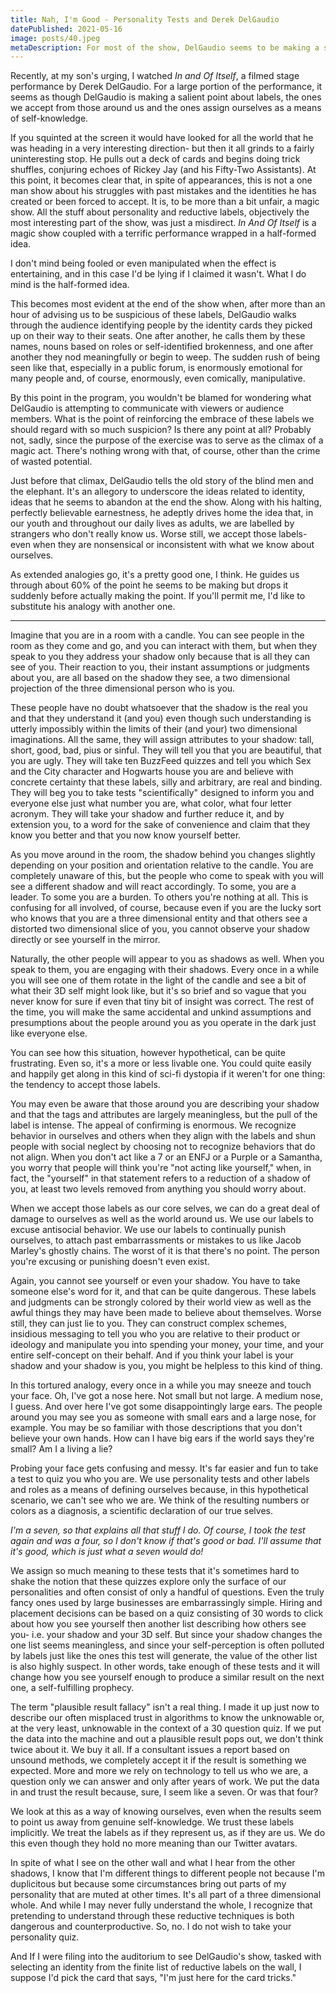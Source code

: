 ```yaml
---
title: Nah, I'm Good - Personality Tests and Derek DelGaudio
datePublished: 2021-05-16
image: posts/40.jpeg
metaDescription: For most of the show, DelGaudio seems to be making a salient point about labels, but he leaves the point half made and what's left is just a magic show.
---
```


Recently, at my son's urging, I watched _In and Of Itself_, a filmed stage performance by Derek DelGaudio. For a large portion of the performance, it seems as though DelGaudio is making a salient point about labels, the ones we accept from those around us and the ones assign ourselves as a means of self-knowledge.

If you squinted at the screen it would have looked for all the world that he was heading in a very interesting direction- but then it all grinds to a fairly uninteresting stop. He pulls out a deck of cards and begins doing trick shuffles, conjuring echoes of Rickey Jay (and his Fifty-Two Assistants). At this point, it becomes clear that, in spite of appearances, this is not a one man show about his struggles with past mistakes and the identities he has created or been forced to accept. It is, to be more than a bit unfair, a magic show. All the stuff about personality and reductive labels, objectively the most interesting part of the show, was just a misdirect. _In And Of Itself_ is a magic show coupled with a terrific performance wrapped in a half-formed idea.

I don't mind being fooled or even manipulated when the effect is entertaining, and in this case I'd be lying if I claimed it wasn't. What I do mind is the half-formed idea.

This becomes most evident at the end of the show when, after more than an hour of advising us to be suspicious of these labels, DelGaudio walks through the audience identifying people by the identity cards they picked up on their way to their seats. One after another, he calls them by these names, nouns based on roles or self-identified brokenness, and one after another they nod meaningfully or begin to weep. The sudden rush of being seen like that, especially in a public forum, is enormously emotional for many people and, of course, enormously, even comically, manipulative.

By this point in the program, you wouldn't be blamed for wondering what DelGaudio is attempting to communicate with viewers or audience members. What is the point of reinforcing the embrace of these labels we should regard with so much suspicion? Is there any point at all? Probably not, sadly, since the purpose of the exercise was to serve as the climax of a magic act. There's nothing wrong with that, of course, other than the crime of wasted potential.

Just before that climax, DelGaudio tells the old story of the blind men and the elephant. It's an allegory to underscore the ideas related to identity, ideas that he seems to abandon at the end the show. Along with his halting, perfectly believable earnestness, he adeptly drives home the idea that, in our youth and throughout our daily lives as adults, we are labelled by strangers who don't really know us. Worse still, we accept those labels- even when they are nonsensical or inconsistent with what we know about ourselves.

As extended analogies go, it's a pretty good one, I think. He guides us through about 60% of the point he seems to be making but drops it suddenly before actually making the point. If you'll permit me, I'd like to substitute his analogy with another one.

---

Imagine that you are in a room with a candle. You can see people in the room as they come and go, and you can interact with them, but when they speak to you they address your shadow only because that is all they can see of you. Their reaction to you, their instant assumptions or judgments about you, are all based on the shadow they see, a two dimensional projection of the three dimensional person who is you.

These people have no doubt whatsoever that the shadow is the real you and that they understand it (and you) even though such understanding is utterly impossibly within the limits of their (and your) two dimensional imaginations. All the same, they will assign attributes to your shadow: tall, short, good, bad, pius or sinful. They will tell you that you are beautiful, that you are ugly. They will take ten BuzzFeed quizzes and tell you which Sex and the City character and Hogwarts house you are and believe with concrete certainty that these labels, silly and arbitrary, are real and binding. They will beg you to take tests "scientifically" designed to inform you and everyone else just what number you are, what color, what four letter acronym. They will take your shadow and further reduce it, and by extension you, to a word for the sake of convenience and claim that they know you better and that you now know yourself better.

As you move around in the room, the shadow behind you changes slightly depending on your position and orientation relative to the candle. You are completely unaware of this, but the people who come to speak with you will see a different shadow and will react accordingly. To some, you are a leader. To some you are a burden. To others you're nothing at all. This is confusing for all involved, of course, because even if you are the lucky sort who knows that you are a three dimensional entity and that others see a distorted two dimensional slice of you, you cannot observe your shadow directly or see yourself in the mirror.

Naturally, the other people will appear to you as shadows as well. When you speak to them, you are engaging with their shadows. Every once in a while you will see one of them rotate in the light of the candle and see a bit of what their 3D self might look like, but it's so brief and so vague that you never know for sure if even that tiny bit of insight was correct. The rest of the time, you will make the same accidental and unkind assumptions and presumptions about the people around you as you operate in the dark just like everyone else.

You can see how this situation, however hypothetical, can be quite frustrating. Even so, it's a more or less livable one. You could quite easily and happily get along in this kind of sci-fi dystopia if it weren't for one thing: the tendency to accept those labels.

You may even be aware that those around you are describing your shadow and that the tags and attributes are largely meaningless, but the pull of the label is intense. The appeal of confirming is enormous. We recognize behavior in ourselves and others when they align with the labels and shun people with social neglect by choosing not to recognize behaviors that do not align. When you don't act like a 7 or an ENFJ or a Purple or a Samantha, you worry that people will think you're "not acting like yourself," when, in fact, the "yourself" in that statement refers to a reduction of a shadow of you, at least two levels removed from anything you should worry about.

When we accept those labels as our core selves, we can do a great deal of damage to ourselves as well as the world around us. We use our labels to excuse antisocial behavior. We use our labels to continually punish ourselves, to attach past embarrassments or mistakes to us like Jacob Marley's ghostly chains. The worst of it is that there's no point. The person you're excusing or punishing doesn't even exist.

Again, you cannot see yourself or even your shadow. You have to take someone else's word for it, and that can be quite dangerous. These labels and judgments can be strongly colored by their world view as well as the awful things they may have been made to believe about themselves. Worse still, they can just lie to you. They can construct complex schemes, insidious messaging to tell you who you are relative to their product or ideology and manipulate you into spending your money, your time, and your entire self-concept on their behalf. And if you think your label is your shadow and your shadow is you, you might be helpless to this kind of thing.

In this tortured analogy, every once in a while you may sneeze and touch your face. Oh, I've got a nose here. Not small but not large. A medium nose, I guess. And over here I've got some disappointingly large ears. The people around you may see you as someone with small ears and a large nose, for example. You may be so familiar with those descriptions that you don't believe your own hands. How can I have big ears if the world says they're small? Am I a living a lie?

Probing your face gets confusing and messy. It's far easier and fun to take a test to quiz you who you are. We use personality tests and other labels and roles as a means of defining ourselves because, in this hypothetical scenario, we can't see who we are. We think of the resulting numbers or colors as a diagnosis, a scientific declaration of our true selves.

_I'm a seven, so that explains all that stuff I do. Of course, I took the test again and was a four, so I don't know if that's good or bad. I'll assume that it's good, which is just what a seven would do!_

We assign so much meaning to these tests that it's sometimes hard to shake the notion that these quizzes explore only the surface of our personalities and often consist of only a handful of questions. Even the truly fancy ones used by large businesses are embarrassingly simple. Hiring and placement decisions can be based on a quiz consisting of 30 words to click about how you see yourself then another list describing how others see you- i.e. your shadow and your 3D self. But since your shadow changes the one list seems meaningless, and since your self-perception is often polluted by labels just like the ones this test will generate, the value of the other list is also highly suspect. In other words, take enough of these tests and it will change how you see yourself enough to produce a similar result on the next one, a self-fulfilling prophecy.

The term "plausible result fallacy" isn't a real thing. I made it up just now to describe our often misplaced trust in algorithms to know the unknowable or, at the very least, unknowable in the context of a 30 question quiz. If we put the data into the machine and out a plausible result pops out, we don't think twice about it. We buy it all. If a consultant issues a report based on unsound methods, we completely accept it if the result is something we expected. More and more we rely on technology to tell us who we are, a question only we can answer and only after years of work. We put the data in and trust the result because, sure, I seem like a seven. Or was that four?

We look at this as a way of knowing ourselves, even when the results seem to point us away from genuine self-knowledge. We trust these labels implicitly. We treat the labels as if they represent us, as if they are us. We do this even though they hold no more meaning than our Twitter avatars.

In spite of what I see on the other wall and what I hear from the other shadows, I know that I'm different things to different people not because I'm duplicitous but because some circumstances bring out parts of my personality that are muted at other times. It's all part of a three dimensional whole. And while I may never fully understand the whole, I recognize that pretending to understand through these reductive techniques is both dangerous and counterproductive. So, no. I do not wish to take your personality quiz.

And If I were filing into the auditorium to see DelGaudio's show, tasked with selecting an identity from the finite list of reductive labels on the wall, I suppose I'd pick the card that says, "I'm just here for the card tricks."
